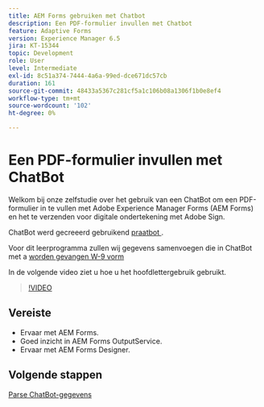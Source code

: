 ```yaml
---
title: AEM Forms gebruiken met Chatbot
description: Een PDF-formulier invullen met Chatbot
feature: Adaptive Forms
version: Experience Manager 6.5
jira: KT-15344
topic: Development
role: User
level: Intermediate
exl-id: 8c51a374-7444-4a6a-99ed-dce671dc57cb
duration: 161
source-git-commit: 48433a5367c281cf5a1c106b08a1306f1b0e8ef4
workflow-type: tm+mt
source-wordcount: '102'
ht-degree: 0%

---
```


# Een PDF-formulier invullen met ChatBot

Welkom bij onze zelfstudie over het gebruik van een ChatBot om een PDF-formulier in te vullen met Adobe Experience Manager Forms (AEM Forms) en het te verzenden voor digitale ondertekening met Adobe Sign.

ChatBot werd gecreeerd gebruikend [ praatbot ](https://www.chatbot.com/).

Voor dit leerprogramma zullen wij gegevens samenvoegen die in ChatBot met a [ worden gevangen W-9 vorm ](assets/fw9.xdp)

In de volgende video ziet u hoe u het hoofdlettergebruik gebruikt.

>[!VIDEO](https://video.tv.adobe.com/v/3428432?learn=on)

## Vereiste

* Ervaar met AEM Forms.
* Goed inzicht in AEM Forms OutputService.
* Ervaar met AEM Forms Designer.

## Volgende stappen

[Parse ChatBot-gegevens](parse-chat-bot-data.md)
